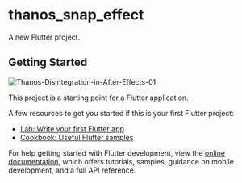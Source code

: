 # thanos_snap_effect

A new Flutter project.

## Getting Started
![Thanos-Disintegration-in-After-Effects-01](https://github.com/user-attachments/assets/119cac5e-5736-467e-9a2e-46057d2425c8)

This project is a starting point for a Flutter application.

A few resources to get you started if this is your first Flutter project:

- [Lab: Write your first Flutter app](https://docs.flutter.dev/get-started/codelab)
- [Cookbook: Useful Flutter samples](https://docs.flutter.dev/cookbook)

For help getting started with Flutter development, view the
[online documentation](https://docs.flutter.dev/), which offers tutorials,
samples, guidance on mobile development, and a full API reference.
